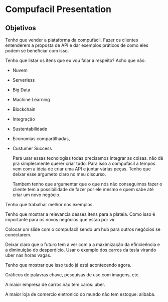 # Compufacil Presentation


## Objetivos


Tenho que vender a plataforma da compufácil. Fazer os clientes
entenderem a proposta de API e dar exemplos práticos de como eles podem se beneficiar com isso.

Tenho que listar os itens que eu vou falar a respeito?
Acho que não.


- Nuvem
- Serverless
- Big Data
- Machine Learning
- Blockchain
- Integração
- Sustentabilidade
- Economias compartilhadas,
- Custumer Success

    Para usar essas tecnologias todas precisamos integrar as
    coisas. não dá pra simplesmente querer criar tudo. Para isso a
    compufácil a tempos vem com a ideia de criar uma API e juntar
    várias peças. Tenho que deixar esse argumeto claro no meu
    discurso.

    Tambem tenho que argumentar que o que nós não conseguimos
    fazer o cliente tem a possibilidade de fazer por ele mesmo e
    quem sabe até criar um novo negócio. 


Tenho que trabalhar melhor nos exemplos.

Tenho que mostrar a relevancia desses itens para a plateia.
Como isso é importante para os novos negócios que estao por vir.

Colocar um slide com o compufacil sendo um hub para outros
negócios se conectarem.

Deixar claro que o futuro tem a ver com a a maximização da
efincieência e a diminuição do desperdício. Usar o exemplo dos
carros da tesla virando uber nas horas vagas.

Tenho que mostrar que isso tudo já está acontecendo agora.

Gráficos de palavras chave, pesquisas de uso com imagens, etc.

A maior empresa de carros não tem caros: uber.

A maior loja de comercio eletronico do mundo não tem estoque:
alibaba.
